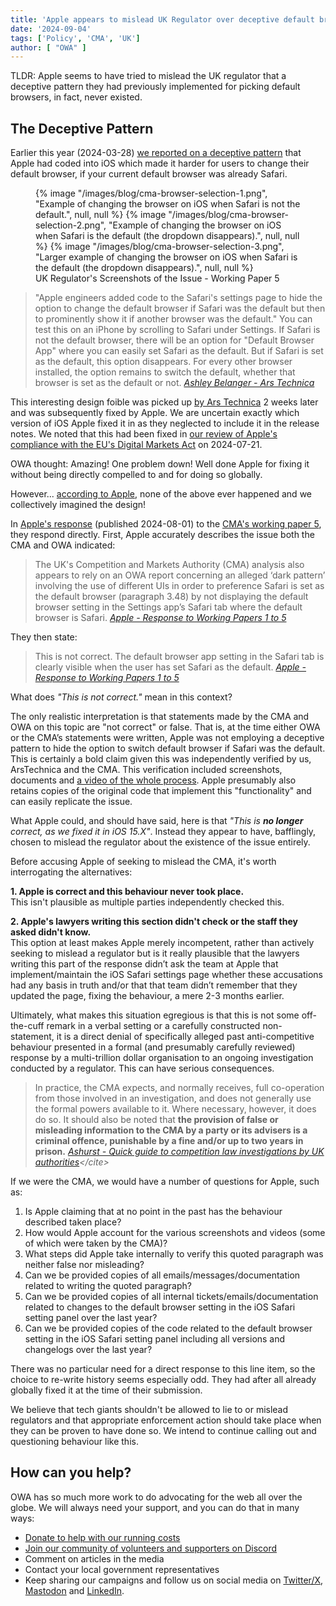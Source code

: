 ```yaml
---
title: 'Apple appears to mislead UK Regulator over deceptive default browser user interface'
date: '2024-09-04'
tags: ['Policy', 'CMA', 'UK']
author: [ "OWA" ]
---
```


TLDR: Apple seems to have tried to mislead the UK regulator that a deceptive pattern they had previously implemented for picking default browsers, in fact, never existed.

## The Deceptive Pattern

Earlier this year (2024-03-28) [we reported on a deceptive pattern](https://open-web-advocacy.org/blog/apples-one-weird-trick-to-stop-you-changing-your-default-browser/) that Apple had coded into iOS which made it harder for users to change their default browser, if your current default browser was already Safari.

<figure>
    {% image
        "/images/blog/cma-browser-selection-1.png",
        "Example of changing the browser on iOS when Safari is not the default.",
        null, null
    %}
    {% image
        "/images/blog/cma-browser-selection-2.png",
        "Example of changing the browser on iOS when Safari is the default (the dropdown disappears).",
        null, null
    %}
    {% image
        "/images/blog/cma-browser-selection-3.png",
        "Larger example of changing the browser on iOS when Safari is the default (the dropdown disappears).",
        null, null
    %}
    <figcaption>UK Regulator's Screenshots of the Issue - Working Paper 5</figcaption>
</figure>

> "Apple engineers added code to the Safari's settings page to hide the option to change the default browser if Safari was the default but then to prominently show it if another browser was the default." You can test this on an iPhone by scrolling to Safari under Settings. If Safari is not the default browser, there will be an option for "Default Browser App" where you can easily set Safari as the default. But if Safari is set as the default, this option disappears. For every other browser installed, the option remains to switch the default, whether that browser is set as the default or not.
> <cite>[Ashley Belanger - Ars Technica](https://arstechnica.com/tech-policy/2024/04/report-people-are-bailing-on-safari-after-dma-makes-changing-defaults-easier/2/)</cite>

This interesting design foible was picked up [by Ars Technica](https://arstechnica.com/tech-policy/2024/04/report-people-are-bailing-on-safari-after-dma-makes-changing-defaults-easier/2/) 2 weeks later and was subsequently fixed by Apple. We are uncertain exactly which version of iOS Apple fixed it in as they neglected to include it in the release notes. We noted that this had been fixed in [our review of Apple's compliance with the EU's Digital Markets Act](https://open-web-advocacy.org/apple-dma-review/#option-to-change-default-browser-hidden-if-gatekeepers-browser-is-the-default) on 2024-07-21.

OWA thought: Amazing! One problem down! Well done Apple for fixing it without being directly compelled to and for doing so globally.

However... [according to Apple](https://assets.publishing.service.gov.uk/media/66d6c524c52d5fb4c82ddd65/2024-08-01_Apple_Response_to_Working_Papers_1_to_5_-_TO_BE_PUBLISHED.pdf), none of the above ever happened and we collectively imagined the design!

In [Apple's response](https://assets.publishing.service.gov.uk/media/66d6c524c52d5fb4c82ddd65/2024-08-01_Apple_Response_to_Working_Papers_1_to_5_-_TO_BE_PUBLISHED.pdf) (published 2024-08-01) to the [CMA's working paper 5](https://assets.publishing.service.gov.uk/media/669111d949b9c0597fdafbbb/WP5_-_The_role_of_choice_architecture_on_competition_in_the_supply_of_mobile_browsers.pdf), they respond directly. First, Apple accurately describes the issue both the CMA and OWA indicated:

> The UK's Competition and Markets Authority (CMA) analysis also appears to rely on an OWA report concerning an alleged ‘dark pattern’ involving the use of different UIs in order to preference Safari is set as the default browser (paragraph 3.48) by not displaying the default browser setting in the Settings app’s Safari tab where the default browser is Safari.
> <cite>[Apple - Response to Working Papers 1 to 5](https://assets.publishing.service.gov.uk/media/66d6c524c52d5fb4c82ddd65/2024-08-01_Apple_Response_to_Working_Papers_1_to_5_-_TO_BE_PUBLISHED.pdf)</cite>

They then state:

> This is not correct. The default browser app setting in the Safari tab is clearly visible when the user has set Safari as the default.
> <cite>[Apple - Response to Working Papers 1 to 5](https://assets.publishing.service.gov.uk/media/66d6c524c52d5fb4c82ddd65/2024-08-01_Apple_Response_to_Working_Papers_1_to_5_-_TO_BE_PUBLISHED.pdf)</cite>

What does _"This is not correct."_ mean in this context? 

The only realistic interpretation is that statements made by the CMA and OWA on this topic are "not correct" or false. That is, at the time either OWA or the CMA’s statements were written, Apple was not employing a deceptive pattern to hide the option to switch default browser if Safari was the default. This is certainly a bold claim given this was independently verified by us, ArsTechnica and the CMA. This verification included screenshots, documents and [a video of the whole process](https://youtu.be/o6uwiG1nKK4). Apple presumably also retains copies of the original code that implement this "functionality" and can easily replicate the issue.

What Apple could, and should have said, here is that _"This is **no longer** correct, as we fixed it in iOS 15.X"_. Instead they appear to have, bafflingly, chosen to mislead the regulator about the existence of the issue entirely.

Before accusing Apple of seeking to mislead the CMA, it's worth interrogating the alternatives:

**1. Apple is correct and this behaviour never took place.**<br>
This isn't plausible as multiple parties independently checked this.

**2. Apple's lawyers writing this section didn't check or the staff they asked didn't know.**<br>
This option at least makes Apple merely incompetent, rather than actively seeking to mislead a regulator but is it really plausible that the lawyers writing this part of the response didn’t  ask the team at Apple that implement/maintain the iOS Safari settings page whether these accusations had any basis in truth and/or that that team didn’t remember that they updated the page, fixing the behaviour, a mere 2-3 months earlier.

Ultimately, what makes this situation egregious is that this is not some off-the-cuff remark in a verbal setting or a carefully constructed non-statement, it is a direct denial of specifically alleged past anti-competitive behaviour presented in a formal (and presumably carefully reviewed) response by a multi-trillion dollar organisation to an ongoing investigation conducted by a regulator. This can have serious consequences.

> In practice, the CMA expects, and normally receives, full co-operation from those involved in an investigation, and does not generally use the formal powers available to it. Where necessary, however, it does do so. It should also be noted that **the provision of false or misleading information to the CMA by a party or its advisers is a criminal offence, punishable by a fine and/or up to two years in prison.**
> <cite>[Ashurst - Quick guide to competition law investigations by UK authorities](https://www.ashurst.com/en/insights/quickguide-the-use-of-market-studies-and-market-investigations-in-uk-competition-law/#:~:text=It%20should%20also%20be%20noted%20that%20the%20provision%20of%20false%20or%20misleading%20information%20to%20the%20CMA%20by%20a%20party%20or%20its%20advisers%20is%20a%20criminal%20offence%2C%20punishable%20by%20a%20fine%20and/or%20up%20to%20two%20years%20in%20prison.)</cite>

If we were the CMA, we would have a number of questions for Apple, such as:

1. Is Apple claiming that at no point in the past has the behaviour described taken place?
2. How would Apple account for the various screenshots and videos (some of which were taken by the CMA)?
3. What steps did Apple take internally to verify this quoted paragraph was neither false nor misleading?
4. Can we be provided copies of all emails/messages/documentation related to writing the quoted paragraph?
5. Can we be provided copies of all internal tickets/emails/documentation related to changes to the default browser setting in the iOS Safari setting panel over the last year?
6. Can we be provided copies of the code related to the default browser setting in the iOS Safari setting panel including all versions and changelogs over the last year?

There was no particular need for a direct response to this line item, so the choice to re-write history seems especially odd. They had after all already globally fixed it at the time of their submission.

We believe that tech giants shouldn't be allowed to lie to or mislead regulators and that appropriate enforcement action should take place when they can be proven to have done so. We intend to continue calling out and questioning behaviour like this. 

## How can you help?

OWA has so much more work to do advocating for the web all over the globe. We will always need your support, and you can do that in many ways:

* [Donate to help with our running costs](https://www.paypal.com/donate/?hosted_button_id=3FD5DUWT4DNBG)
* [Join our community of volunteers and supporters on Discord](https://discord.com/invite/x53hkqrRKx)
* Comment on articles in the media
* Contact your local government representatives
* Keep sharing our campaigns and follow us on social media on [Twitter/X](https://twitter.com/OpenWebAdvocacy), [Mastodon](https://mastodon.social/@owa) and [LinkedIn](https://www.linkedin.com/company/open-web-advocacy/).